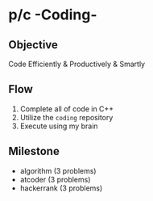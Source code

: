 # p/c -Coding-

## Objective

Code Efficiently & Productively & Smartly

## Flow

1. Complete all of code in C++
2. Utilize the `coding` repository
3. Execute using my brain

## Milestone

- algorithm (3 problems)
- atcoder (3 problems)
- hackerrank (3 problems)
